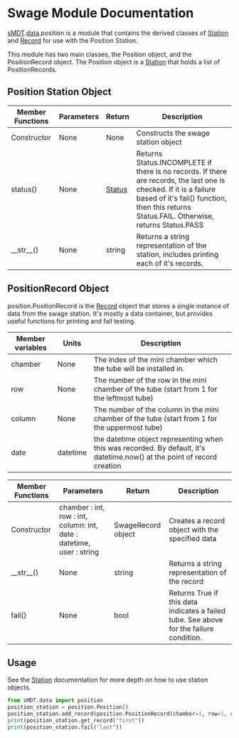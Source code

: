 Swage Module Documentation
==========================

[sMDT](sMDT.md).[data](data.md).position is a module that contains the derived classes of [Station](station.md) and [Record](record.md) for use with the Position Station. 

This module has two main classes, the Position object, and the PositionRecord object. The Position object is a [Station](station.md) that holds a list of PositionRecords.

Position Station Object
--------------------

Member Functions|Parameters|Return|Description
---|---|---|---
Constructor|None|None|Constructs the swage station object
status()|None|[Status](status.md)|Returns Status.INCOMPLETE if there is no records. If there are records, the last one is checked. If it is a failure based of it's fail() function, then this returns Status.FAIL. Otherwise, returns Status.PASS
\_\_str\_\_()|None|string|Returns a string representation of the station, includes printing each of it's records.

PositionRecord Object
------------------
position.PositionRecord is the [Record](record.md) object that stores a single instance of data from the swage station. 
It's mostly a data container, but provides useful functions for printing and fail testing. 

Member variables|Units|Description
---|---|---
chamber | None| The index of the mini chamber which the tube will be installed in. 
row | None | The number of the row in the mini chamber of the tube (start from 1 for the leftmost tube)
column | None | The number of the column in the mini chamber of the tube (start from 1 for the uppermost tube)
date | datetime | the datetime object representing when this was recorded. By default, it's datetime.now() at the point of record creation

Member Functions|Parameters|Return|Description
---|---|---|---
Constructor|chamber : int, row : int, column: int, date : datetime, user : string| SwageRecord object | Creates a record object with the specified data
\_\_str\_\_()|None|string|Returns a string representation of the record
fail()|None|bool|Returns True if this data indicates a failed tube. See above for the failure condition. 

Usage
-----
See the [Station](station.md) documentation for more depth on how to use station objects. 
```python
from sMDT.data import position
position_station = position.Position()                                                #instantiate swage station object
position_station.add_record(position.PositionRecord(chamber=1, row=1, column=1))
print(position_station.get_record("first"))                                     #print the first Position Reocrd
print(position_station.fail("last"))                                            #print wether the tube fails based on the last record.
